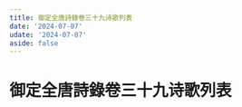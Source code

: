 ```yaml
---
title: 御定全唐詩錄卷三十九诗歌列表
date: '2024-07-07'
udate: '2024-07-07'
aside: false
---
```

# 御定全唐詩錄卷三十九诗歌列表

<PoemList :list="poems" :authorMap="authorMap" :chapternum="39" />

<script setup>
const chapter = '卷三十九';
import poems from '/data/qtsl/卷三十九/poems.json'
import authorMap from '/data/qtsl/卷三十九/author.json'
</script>
